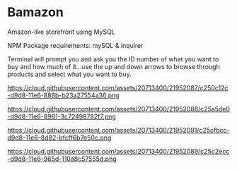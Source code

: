 # Bamazon
Amazon-like storefront using MySQL

NPM Package requirements: mySQL & inquirer

Terminal will prompt you and ask you the ID number of what you want to buy and how much of it...use the up and down arrows to browse through products and select what you want to buy.

https://cloud.githubusercontent.com/assets/20713400/21952087/c250c12c-d9d8-11e6-888b-b23a27554a36.png

https://cloud.githubusercontent.com/assets/20713400/21952088/c25a5de0-d9d8-11e6-8961-3c72498782f7.png

https://cloud.githubusercontent.com/assets/20713400/21952091/c25cfbcc-d9d8-11e6-8d82-bfcff6b7e50c.png

https://cloud.githubusercontent.com/assets/20713400/21952089/c25c2ecc-d9d8-11e6-965d-110a8c57555d.png


